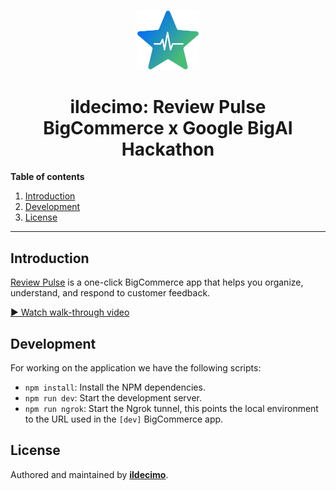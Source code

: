<p align="center">
  <img alt="Review Pulse" src="public/images/logo.webp" width="100">
</p>

<h1 align="center">ildecimo: Review Pulse <br />BigCommerce x Google BigAI Hackathon</h1>

**Table of contents**

1. [Introduction](#introduction)
1. [Development](#development)
1. [License](#license)

---

## Introduction

[Review Pulse](https://reviewpulse.ildecimo.com/) is a one-click BigCommerce app that helps you organize, understand, and respond to customer feedback.

[▶️ Watch walk-through video](https://www.youtube.com/watch?v=qG-rhnudhaw)

## Development

For working on the application we have the following scripts:

- `npm install`: Install the NPM dependencies.
- `npm run dev`: Start the development server.
- `npm run ngrok`: Start the Ngrok tunnel, this points the local environment to the URL used in the `[dev]` BigCommerce app.

## License

Authored and maintained by [**ildecimo**](https://www.ildecimo.com/).
